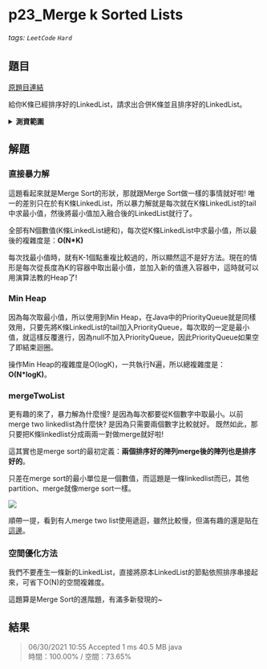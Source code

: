 # p23_Merge k Sorted Lists

###### tags: `LeetCode` `Hard`

## 題目
[原題目連結](https://leetcode.com/problems/merge-k-sorted-lists/)

給你K條已經排序好的LinkedList，請求出合併K條並且排序好的LinkedList。

<details><summary><b>測資範圍</b></summary>

* `k == lists.length`
* `0 <= k <= 10^4`
* `0 <= lists[i].length <= 500`
* `-10^4 <= lists[i][j] <= 10^4`
* `lists[i]` is sorted in ascending order.
* The sum of `lists[i].length` won't exceed 10^4.

</details>

## 解題
### 直接暴力解
這題看起來就是Merge Sort的形狀，那就跟Merge Sort做一樣的事情就好啦! 唯一的差別只在於有K條LinkedList，所以暴力解就是每次就在K條LinkedList的tail中求最小值，然後將最小值加入融合後的LinkedList就行了。

全部有N個數值(K條LinkedList總和)，每次從K條LinkedList中求最小值，所以最後的複雜度是：**O(N\*K)**

每次找最小值時，就有K-1個點重複比較過的，所以顯然這不是好方法。現在的情形是每次從長度為K的容器中取出最小值，並加入新的值進入容器中，這時就可以用演算法教的Heap了!

### Min Heap
因為每次取最小值，所以使用到Min Heap，在Java中的PriorityQueue就是同樣效用，只要先將K條LinkedList的tail加入PriorityQueue，每次取的一定是最小值，就這樣反覆進行，因為null不加入PriorityQueue，因此PriorityQueue如果空了即結束迴圈。

操作Min Heap的複雜度是O(logK)，一共執行N遍，所以總複雜度是：**O(N\*logK)**。

### mergeTwoList
更有趣的來了，暴力解為什麼慢? 是因為每次都要從K個數字中取最小。以前merge two linkedlist為什麼快? 是因為只需要兩個數字比較就好。 既然如此，那只要把K條linkedlist分成兩兩一對做merge就好啦!

這其實也是merge sort的最初定義：**兩個排序好的陣列merge後的陣列也是排序好的**。

只差在merge sort的最小單位是一個數值，而這題是一條linkedlist而已，其他partition、merge就像merge sort一樣。

![](https://i.imgur.com/9rFKjW2.jpg)

順帶一提，看到有人merge two list使用遞迴，雖然比較慢，但滿有趣的還是貼在[這邊](https://leetcode.com/problems/merge-k-sorted-lists/discuss/10522/My-simple-java-Solution-use-recursion)。

### 空間優化方法
我們不要產生一條新的LinkedList，直接將原本LinkedList的節點依照排序串接起來，可省下O(N)的空間複雜度。

這題算是Merge Sort的進階題，有滿多新發現的~

## 結果
> 06/30/2021 10:55	Accepted	1 ms	40.5 MB	java  
> 時間：100.00% / 空間：73.65%